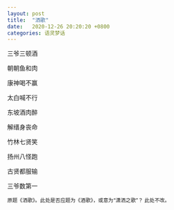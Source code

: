 ```yaml
---
layout: post
title:  "洒歌"
date:   2020-12-26 20:20:20 +0800
categories: 语灵梦话
---
```


三爷三顿酒

朝朝鱼和肉

康神喝不赢

太白喊不行

东坡酒肉醉

解缙身丧命

竹林七贤笑

扬州八怪跑

古贤都服输

三爷数第一


<small>原题《洒歌》。此处是否应题为《酒歌》，或意为“潇洒之歌”？ 此处不改。</small>